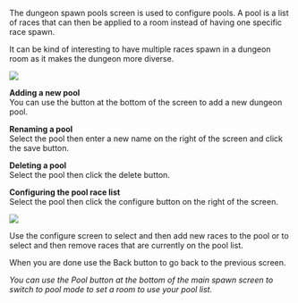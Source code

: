 ---
---
The dungeon spawn pools screen is used to configure pools. A pool is a list of races that can then be applied to a room instead of having one specific race spawn.

It can be kind of interesting to have multiple races spawn in a dungeon room as it makes the dungeon more diverse.

[![](https://lohcdn.com/images/t_dungeonspawnpool.jpg)](https://lohcdn.com/images/dungeonspawnpool.jpg)

**Adding a new pool**  
You can use the button at the bottom of the screen to add a new dungeon pool.

**Renaming a pool**  
Select the pool then enter a new name on the right of the screen and click the save button.

**Deleting a pool**  
Select the pool then click the delete button.

**Configuring the pool race list**  
Select the pool then click the configure button on the right of the screen.

[![](https://lohcdn.com/images/t_dungeonspawnpooladd.jpg)](https://lohcdn.com/images/dungeonspawnpooladd.jpg)

Use the configure screen to select and then add new races to the pool or to select and then remove races that are currently on the pool list.

When you are done use the Back button to go back to the previous screen.

_You can use the Pool button at the bottom of the main spawn screen to switch to pool mode to set a room to use your pool list._